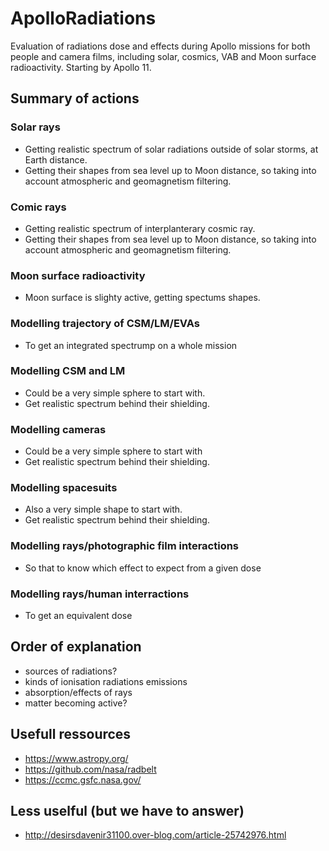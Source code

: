 # ApolloRadiations
Evaluation of radiations dose and effects during Apollo missions for both people and camera films, including solar, cosmics, VAB and Moon surface radioactivity.
Starting by Apollo 11.

## Summary of actions

### Solar rays
   - Getting realistic spectrum of solar radiations outside of solar storms, at Earth distance.
   - Getting their shapes from sea level up to Moon distance, so taking into account atmospheric and geomagnetism filtering.

### Comic rays
   - Getting realistic spectrum of interplanterary cosmic ray.
   - Getting their shapes from sea level up to Moon distance, so taking into account atmospheric and geomagnetism filtering.

### Moon surface radioactivity
   - Moon surface is slighty active, getting spectums shapes.

### Modelling trajectory of CSM/LM/EVAs
   - To get an integrated spectrump on a whole mission

### Modelling CSM and LM
   - Could be a very simple sphere to start with.
   - Get realistic spectrum behind their shielding.

### Modelling cameras
   - Could be a very simple sphere to start with
   - Get realistic spectrum behind their shielding.

### Modelling spacesuits
   - Also a very simple shape to start with.
   - Get realistic spectrum behind their shielding.

### Modelling rays/photographic film interactions
   - So that to know which effect to expect from a given dose

### Modelling rays/human interractions
   - To get an equivalent dose


## Order of explanation

- sources of radiations?
- kinds of ionisation radiations emissions
- absorption/effects of rays
- matter becoming active?



## Usefull ressources

   - https://www.astropy.org/
   - https://github.com/nasa/radbelt
   - https://ccmc.gsfc.nasa.gov/
    
## Less uselful (but we have to answer)
   - http://desirsdavenir31100.over-blog.com/article-25742976.html
     
